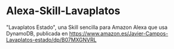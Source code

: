 # Alexa-Skill-Lavaplatos
"Lavaplatos Estado", una Skill sencilla para Amazon Alexa que usa DynamoDB, publicada en https://www.amazon.es/Javier-Campos-Lavaplatos-estado/dp/B07MXGNVRL
